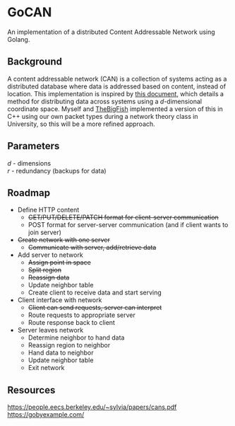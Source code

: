 # GoCAN

An implementation of a distributed Content Addressable Network using Golang.

## Background

A content addressable network (CAN) is a collection of systems acting as a distributed database where data is addressed based on content, instead of location. This implementation is inspired by [this document](https://people.eecs.berkeley.edu/~sylvia/papers/cans.pdf), which details a method for distributing data across systems using a _d_-dimensional coordinate space. Myself and [TheBigFish](https://github.com/TheBiggerFish) implemented a version of this in C++ using our own packet types during a network theory class in University, so this will be a more refined approach.

## Parameters

_d_ - dimensions \
_r_ - redundancy (backups for data)

## Roadmap

- Define HTTP content
  - ~~GET/PUT/DELETE/PATCH format for client-server communication~~
  - POST format for server-server communication (and if client wants to join server)
- ~~Create network with one server~~
  - ~~Communicate with server, add/retrieve data~~
- Add server to network
  - ~~Assign point in space~~
  - ~~Split region~~
  - ~~Reassign data~~
  - Update neighbor table
  - Create client to receive data and start serving
- Client interface with network
  - ~~Client can send requests, server can interpret~~
  - Route requests to appropriate server
  - Route response back to client
- Server leaves network
  - Determine neighbor to hand data
  - Reassign region to neighbor
  - Hand data to neighbor
  - Update neighbor table
  - Exit network

## Resources

<https://people.eecs.berkeley.edu/~sylvia/papers/cans.pdf> \
<https://gobyexample.com/>
